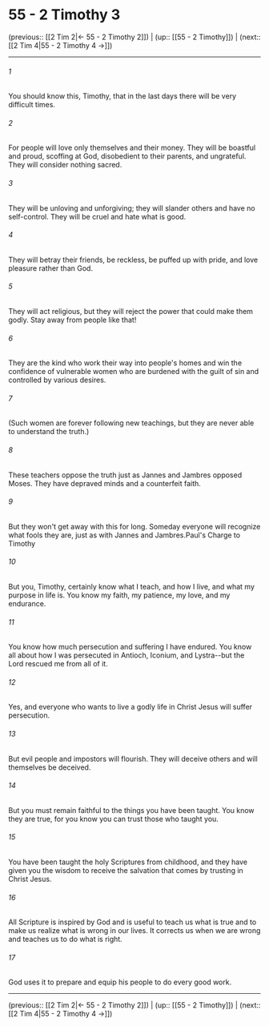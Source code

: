 # 55 - 2 Timothy 3

(previous:: [[2 Tim 2|← 55 - 2 Timothy 2]]) | (up:: [[55 - 2 Timothy]]) | (next:: [[2 Tim 4|55 - 2 Timothy 4 →]])

***


###### 1 
You should know this, Timothy, that in the last days there will be very difficult times. 

###### 2 
For people will love only themselves and their money. They will be boastful and proud, scoffing at God, disobedient to their parents, and ungrateful. They will consider nothing sacred. 

###### 3 
They will be unloving and unforgiving; they will slander others and have no self-control. They will be cruel and hate what is good. 

###### 4 
They will betray their friends, be reckless, be puffed up with pride, and love pleasure rather than God. 

###### 5 
They will act religious, but they will reject the power that could make them godly. Stay away from people like that! 

###### 6 
They are the kind who work their way into people's homes and win the confidence of vulnerable women who are burdened with the guilt of sin and controlled by various desires. 

###### 7 
(Such women are forever following new teachings, but they are never able to understand the truth.) 

###### 8 
These teachers oppose the truth just as Jannes and Jambres opposed Moses. They have depraved minds and a counterfeit faith. 

###### 9 
But they won't get away with this for long. Someday everyone will recognize what fools they are, just as with Jannes and Jambres.Paul's Charge to Timothy 

###### 10 
But you, Timothy, certainly know what I teach, and how I live, and what my purpose in life is. You know my faith, my patience, my love, and my endurance. 

###### 11 
You know how much persecution and suffering I have endured. You know all about how I was persecuted in Antioch, Iconium, and Lystra--but the Lord rescued me from all of it. 

###### 12 
Yes, and everyone who wants to live a godly life in Christ Jesus will suffer persecution. 

###### 13 
But evil people and impostors will flourish. They will deceive others and will themselves be deceived. 

###### 14 
But you must remain faithful to the things you have been taught. You know they are true, for you know you can trust those who taught you. 

###### 15 
You have been taught the holy Scriptures from childhood, and they have given you the wisdom to receive the salvation that comes by trusting in Christ Jesus. 

###### 16 
All Scripture is inspired by God and is useful to teach us what is true and to make us realize what is wrong in our lives. It corrects us when we are wrong and teaches us to do what is right. 

###### 17 
God uses it to prepare and equip his people to do every good work.

***

(previous:: [[2 Tim 2|← 55 - 2 Timothy 2]]) | (up:: [[55 - 2 Timothy]]) | (next:: [[2 Tim 4|55 - 2 Timothy 4 →]])
